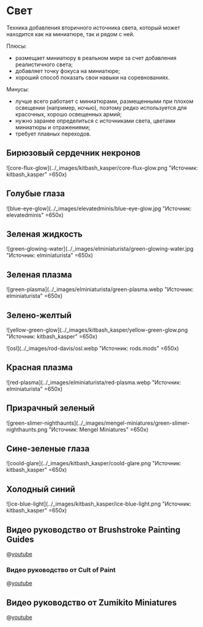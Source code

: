 # Свет

Техника добавления вторичного источника света, который может находится как на миниатюре, так и рядом с ней.

Плюсы:

- размещает миниатюру в реальном мире за счет добавления реалистичного света;
- добавляет точку фокуса на миниатюре;
- хороший способ показать свои навыки на соревнованиях.

Минусы:

- лучше всего работает с миниатюрами, размещенными при плохом освещении (например, ночью), поэтому редко используется для красочных, хорошо освещенных армий;
- нужно заранее определиться с источниками света, цветами миниатюры и отражениями;
- требует плавных переходов.

## Бирюзовый сердечник некронов

![core-flux-glow](../_images/kitbash_kasper/core-flux-glow.png "Источник: kitbash_kasper" =650x)

## Голубые глаза

![blue-eye-glow](../_images/elevatedminis/blue-eye-glow.jpg "Источник: elevatedminis" =650x)

## Зеленая жидкость

![green-glowing-water](../_images/elminiaturista/green-glowing-water.jpg "Источник: elminiaturista" =650x)

## Зеленая плазма

![green-plasma](../_images/elminiaturista/green-plasma.webp "Источник: elminiaturista" =650x)

## Зелено-желтый

![yellow-green-glow](../_images/kitbash_kasper/yellow-green-glow.png "Источник: kitbash_kasper" =650x)

![osl](../_images/rod-davis/osl.webp "Источник: rods.mods" =650x)

## Красная плазма

![red-plasma](../_images/elminiaturista/red-plasma.webp "Источник: elminiaturista" =650x)

## Призрачный зеленый

![green-slimer-nighthaunts](../_images/mengel-miniatures/green-slimer-nighthaunts.png "Источник: Mengel Miniatures" =650x)

## Сине-зеленые глаза

![coold-glare](../_images/kitbash_kasper/coold-glare.png "Источник: kitbash_kasper" =650x)

## Холодный синий

![ice-blue-light](../_images/kitbash_kasper/ice-blue-light.png "Источник: kitbash_kasper" =650x)

## Видео руководство от Brushstroke Painting Guides

@[youtube](https://youtu.be/N9anFZQ9ALE?si=PPji3yx3nVBvB8Rd)

### Видео руководство от Cult of Paint

@[youtube](https://youtu.be/VlNb85f05yw?si=EdIlYaJZ5gMhJibr)

## Видео руководство от Zumikito Miniatures

@[youtube](https://youtu.be/LYJFp5NUM4A?si=63q0mGOhUk-eP_Jf)
